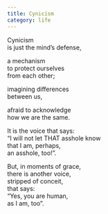 ```yaml
---
title: Cynicism
category: life
---
```


﻿Cynicism  
is just the mind’s defense,

a mechanism    
to protect ourselves   
from each other;

imagining differences  
between us,

afraid to acknowledge  
how we are the same.

It is the voice that says:  
“I will not let THAT asshole know   
that I am, perhaps,  
an asshole, too!”.

But, in moments of grace,  
there is another voice,  
stripped of conceit,  
that says:  
“Yes, you are human,  
as I am, too”.  

